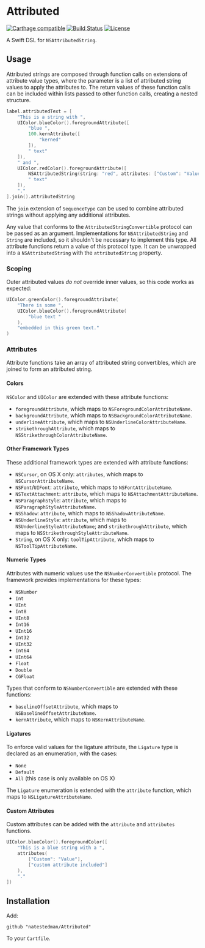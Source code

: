 # Attributed
[![Carthage compatible](https://img.shields.io/badge/Carthage-compatible-4BC51D.svg?style=flat)](https://github.com/Carthage/Carthage)
[![Build Status](https://travis-ci.org/natestedman/Attributed.svg?branch=master)](https://travis-ci.org/natestedman/Attributed)
[![License](https://img.shields.io/badge/license-Creative%20Commons%20Zero%20v1.0%20Universal-blue.svg)](https://creativecommons.org/publicdomain/zero/1.0/)

A Swift DSL for `NSAttributedString`.

## Usage
Attributed strings are composed through function calls on extensions of attribute value types, where the parameter is a list of attributed string values to apply the attributes to. The return values of these function calls can be included within lists passed to other function calls, creating a nested structure.

```swift
label.attributedText = [
    "This is a string with ",
    UIColor.blueColor().foregroundAttribute([
        "blue ",
        100.kernAttribute([
            "kerned"
        ]),
        " text"
    ]),
    " and ",
    UIColor.redColor().foregroundAttribute([
        NSAttributedString(string: "red", attributes: ["Custom": "Value"]),
        " text"
    ]),
    "."
].join().attributedString
```

The `join` extension of `SequenceType` can be used to combine attributed strings without applying any additional attributes.

Any value that conforms to the `AttributedStringConvertible` protocol can be passed as an argument. Implementations for `NSAttributedString` and `String` are included, so it shouldn't be necessary to implement this type. All attribute functions return a value of this protocol type. It can be unwrapped into a `NSAttributedString` with the `attributedString` property.

### Scoping
Outer attributed values *do not* override inner values, so this code works as expected:

```swift
UIColor.greenColor().foregroundAttribute(
    "There is some ",
    UIColor.blueColor().foregroundAttribute(
        "blue text "
    ),
    "embedded in this green text."
)
```

### Attributes
Attribute functions take an array of attributed string convertibles, which are joined to form an attributed string.

#### Colors
`NSColor` and `UIColor` are extended with these attribute functions:

- `foregroundAttribute`, which maps to `NSForegroundColorAttributeName`.
- `backgroundAttribute`, which maps to `NSBackgroundColorAttributeName`.
- `underlineAttribute`, which maps to `NSUnderlineColorAttributeName`.
- `strikethroughAttribute`, which maps to `NSStrikethroughColorAttributeName`.

#### Other Framework Types
These additional framework types are extended with attribute functions:

- `NSCursor`, on OS X only: `attributes`, which maps to `NSCursorAttributeName`.
- `NSFont`/`UIFont`: `attribute`, which maps to `NSFontAttributeName`.
- `NSTextAttachment`: `attribute`, which maps to `NSAttachmentAttributeName`.
- `NSParagraphStyle`: `attribute`, which maps to `NSParagraphStyleAttributeName`.
- `NSShadow`: `attribute`, which maps to `NSShadowAttributeName`.
- `NSUnderlineStyle`: `attribute`, which maps to `NSUnderlineStyleAttributeName`; and `strikethroughAttribute`, which maps to `NSStrikethroughStyleAttributeName`.
- `String`, on OS X only: `toolTipAttribute`, which maps to `NSToolTipAttributeName`.

#### Numeric Types
Attributes with numeric values use the `NSNumberConvertible` protocol. The framework provides implementations for these types:

- `NSNumber`
- `Int`
- `UInt`
- `Int8`
- `UInt8`
- `Int16`
- `UInt16`
- `Int32`
- `UInt32`
- `Int64`
- `UInt64`
- `Float`
- `Double`
- `CGFloat`

Types that conform to `NSNumberConvertible` are extended with these functions:

- `baselineOffsetAttribute`, which maps to `NSBaselineOffsetAttributeName`.
- `kernAttribute`, which maps to `NSKernAttributeName`.

#### Ligatures
To enforce valid values for the ligature attribute, the `Ligature` type is declared as an enumeration, with the cases:

- `None`
- `Default`
- `All` (this case is only available on OS X)

The `Ligature` enumeration is extended with the `attribute` function, which maps to `NSLigatureAttributeName`.

#### Custom Attributes
Custom attributes can be added with the `attribute` and `attributes` functions.

```swift
UIColor.blueColor().foregroundColor([
    "This is a blue string with a ",
    attributes(
        ["Custom": "Value"],
        ["custom attribute included"]
    ),
    "."
])
```

## Installation

Add:

    github "natestedman/Attributed"

To your `Cartfile`.
